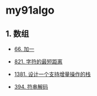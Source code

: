 # my91algo

## 1. 数组

* [66. 加一](https://github.com/sinkhaha/my91algo/blob/master/1_plusOne_66.md) 

* [821. 字符的最短距离 ](https://github.com/sinkhaha/my91algo/blob/master/2_shortestToChar_821.md)

* [1381. 设计一个支持增量操作的栈](https://github.com/sinkhaha/my91algo/blob/master/3_CustomStack_1381.md)

* [394. 符串解码](https://github.com/sinkhaha/my91algo/blob/master/4_decodeString_394.md)
  